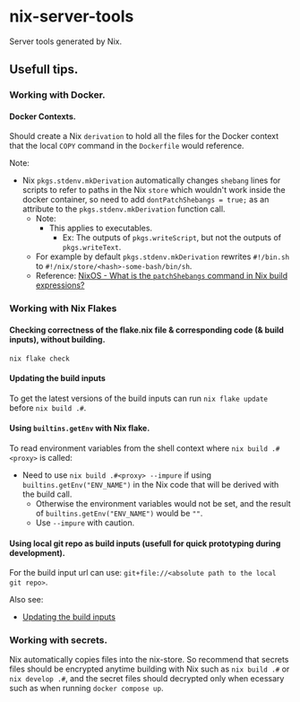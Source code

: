 # nix-server-tools
Server tools generated by Nix.


## Usefull tips.

### Working with Docker.

#### Docker Contexts.

Should create a Nix `derivation` to hold all the files for the Docker context that the local `COPY` command in the `Dockerfile` would reference.

Note:
- Nix `pkgs.stdenv.mkDerivation` automatically changes `shebang` lines for scripts to refer to paths in the Nix `store` which wouldn't work inside the docker container, so need to add `dontPatchShebangs = true;` as an attribute to the `pkgs.stdenv.mkDerivation` function call.
  - Note:
    - This applies to executables.
      - Ex: The outputs of `pkgs.writeScript`, but not the outputs of `pkgs.writeText`.
  - For example by default `pkgs.stdenv.mkDerivation` rewrites `#!/bin.sh` to `#!/nix/store/<hash>-some-bash/bin/sh`.
  - Reference: [NixOS - What is the `patchShebangs` command in Nix build expressions?](https://discourse.nixos.org/t/what-is-the-patchshebangs-command-in-nix-build-expressions/12656)


### Working with Nix Flakes

#### Checking correctness of the flake.nix file & corresponding code (& build inputs), without building.

`nix flake check`

#### Updating the build inputs

To get the latest versions of the build inputs can run `nix flake update` before `nix build .#`.

#### Using `builtins.getEnv` with Nix flake.

To read environment variables from the shell context where `nix build .#<proxy>` is called:
- Need to use `nix build .#<proxy> --impure` if using `builtins.getEnv("ENV_NAME")` in the Nix code that will be derived with the build call.
    - Otherwise the environment variables would not be set, and the result of `builtins.getEnv("ENV_NAME")` would be `""`.
    - Use `--impure` with caution.

#### Using local git repo as build inputs (usefull for quick prototyping during development).

For the build input url can use: `git+file://<absolute path to the local git repo>`.

Also see:
- [Updating the build inputs](#updating-the-build-inputs)

### Working with secrets.

Nix automatically copies files into the nix-store. So recommend that secrets files should be encrypted anytime building with Nix such as `nix build .#` or `nix develop .#`, and the secret files should decrypted only when ecessary such as when running `docker compose up`.
